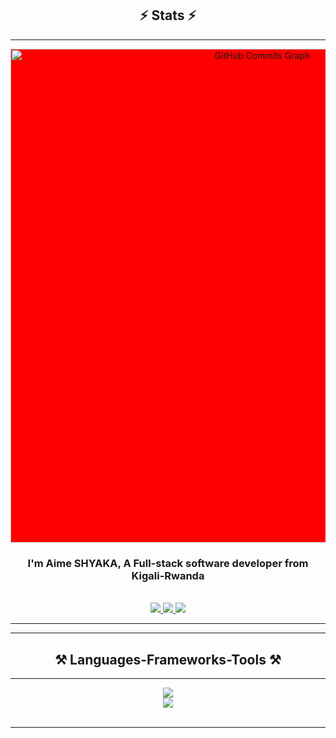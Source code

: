 <h2 align="center">⚡ Stats ⚡</h2>
<hr/>
<div align="center" style="background:red">
     <img align="center" width="790" border-radius="10" src="https://github-readme-activity-graph.vercel.app/graph?username=SHYAKA-Aime&&color=ffffff&line=6366f1&point=ffff&layout=compact&theme=react&custom_title=GitHub%20Commits%20Graph" alt="GitHub Commits Graph">
 </div>

<h3 align="center">I'm Aime SHYAKA, A Full-stack software developer from Kigali-Rwanda</h3>

<br/>

<div align="center"> 
  <a href="mailto:shyakaaime25@gmail.com">
    <img src="https://img.shields.io/badge/Gmail-333333?style=for-the-badge&logo=gmail&logoColor=red" />
  </a>
  <a href="https://www.linkedin.com/in/shyaka-aime-64670a28a/" target="_blank">
    <img src="https://img.shields.io/badge/LinkedIn-0077B5?style=for-the-badge&logo=linkedin&logoColor=white" target="_blank" />
  </a>
  <a href="https://aimebrues.netlify.app/" target="_blank">
     <img src="https://img.shields.io/badge/Portfolio-FF5722?style=for-the-badge&logo=todoist&logoColor=white" target="_blank" />
  </a>
</div>


 <hr/>
 <hr/>
 
<h2 align="center">⚒️ Languages-Frameworks-Tools ⚒️</h2>
<hr/>
<div align="center">
    <img src="https://skillicons.dev/icons?i=python,react,html,css,vscode,github,figma,tailwind,git" />
    <br/>
    <img src="https://skillicons.dev/icons?i=django,nodejs,javascript,typescript,express,mongodb,java,nextjs,mysql,postman,jest" /><br>
</div>

<br/>
<hr/>
